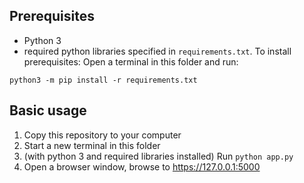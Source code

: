 ## Prerequisites
- Python 3
- required python libraries specified in `requirements.txt`. To install prerequisites: Open a terminal in this folder and run:
```
python3 -m pip install -r requirements.txt
```
## Basic usage
1. Copy this repository to your computer
2. Start a new terminal in this folder
3. (with python 3 and required libraries installed) Run `python app.py`
4. Open a browser window, browse to https://127.0.0.1:5000